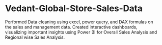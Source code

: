 # Vedant-Global-Store-Sales-Data
 Performed Data cleaning using excel, power query, and DAX formulas on the sales and management data. Created interactive dashboards, visualizing important insights using Power BI for Overall Sales Analysis and Regional wise Sales Analysis.
